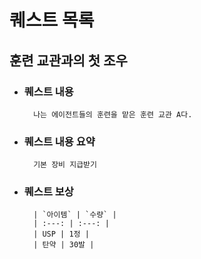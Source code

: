 # 퀘스트 목록

## 훈련 교관과의 첫 조우
* ### 퀘스트 내용
        나는 에이전트들의 훈련을 맡은 훈련 교관 A다.
* ### 퀘스트 내용 요약
        기본 장비 지급받기
* ### 퀘스트 보상
        | `아이템` | `수량` |
        | :---: | :---: |
        | USP | 1정 |
        | 탄약 | 30발 |
